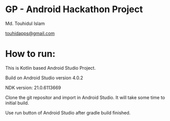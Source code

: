 # GP - Android Hackathon Project

Md. Touhidul Islam

touhidapps@gmail.com

# How to run:
This is Kotlin based Android Studio Project.

Build on Android Studio version 4.0.2

NDK version: 21.0.6113669

Clone the git repositor and import in Android Studio. It will take some time to initial build.

Use run button of Android Studio after gradle build finished.

